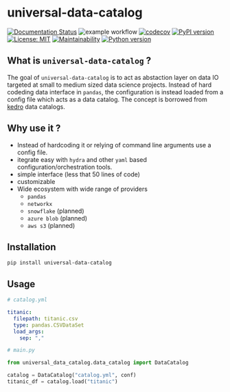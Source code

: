 # universal-data-catalog

[![Documentation Status](https://readthedocs.org/projects/universal-data-catalog/badge/?version=latest)](https://universal-data-catalog.readthedocs.io/en/latest/?badge=latest)
![example workflow](https://github.com/AnH0ang/universal-data-catalog/actions/workflows/github-actions-demo.yml/badge.svg)
[![codecov](https://codecov.io/gh/AnH0ang/universal-data-catalog/branch/github-actions-test/graph/badge.svg?token=UKXBKOXDVQ)](https://codecov.io/gh/AnH0ang/universal-data-catalog)
[![PyPI version](https://badge.fury.io/py/universal-data-catalog.svg)](https://badge.fury.io/py/universal-data-catalog)
[![License: MIT](https://img.shields.io/badge/License-MIT-yellow.svg)](https://github.com/AnH0ang/universal-data-catalog/blob/master/LICENCE)
[![Maintainability](https://api.codeclimate.com/v1/badges/b5bc602f4fb7c1132715/maintainability)](https://codeclimate.com/github/AnH0ang/universal-data-catalog/maintainability)
[![Python version](https://img.shields.io/badge/python->=3.7-blue.svg)](https://pypi.org/project/kedro/)

## What is `universal-data-catalog` ?

The goal of `universal-data-catalog` is to act as abstaction layer on data IO targeted at small to medium sized data science projects.
Instead of hard codeding data interface in `pandas`, the configuration is instead loaded from a config file which acts as a data catalog. The concept is borrowed from [kedro](https://github.com/quantumblacklabs/kedro) data catalogs.

## Why use it ?
* Instead of hardcoding it or relying of command line arguments use a config file.
* itegrate easy with `hydra` and other `yaml` based configuration/orchestration tools.
* simple interface (less that 50 lines of code)
* customizable
* Wide ecosystem with wide range of providers
    * `pandas`
    * `networkx`
    * `snowflake` (planned)
    * `azure blob` (planned)
    * `aws s3` (planned)

## Installation

```
pip install universal-data-catalog
```

## Usage 

```yaml
# catalog.yml

titanic:
  filepath: titanic.csv
  type: pandas.CSVDataSet
  load_args:
    sep: ","
```

```python
# main.py

from universal_data_catalog.data_catalog import DataCatalog

catalog = DataCatalog("catalog.yml", conf)
titanic_df = catalog.load("titanic")
```
